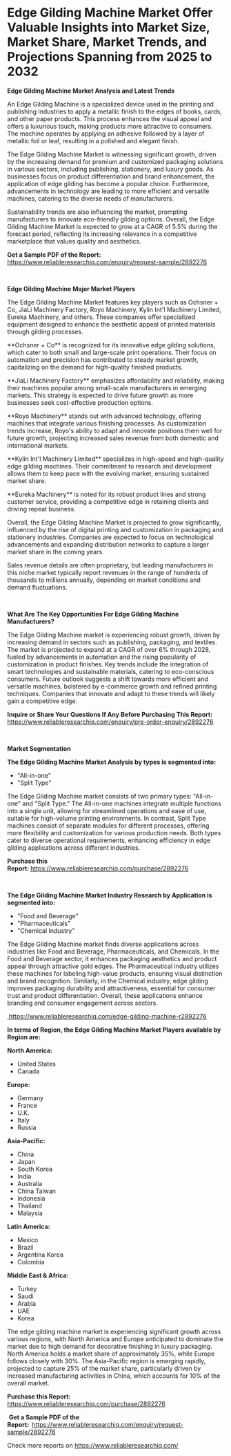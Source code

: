 <p><h1>Edge Gilding Machine Market Offer Valuable Insights into Market Size, Market Share, Market Trends, and Projections Spanning from 2025 to 2032</h1></p><p><strong>Edge Gilding Machine Market Analysis and Latest Trends</strong></p>
<p><p>An Edge Gilding Machine is a specialized device used in the printing and publishing industries to apply a metallic finish to the edges of books, cards, and other paper products. This process enhances the visual appeal and offers a luxurious touch, making products more attractive to consumers. The machine operates by applying an adhesive followed by a layer of metallic foil or leaf, resulting in a polished and elegant finish. </p><p>The Edge Gilding Machine Market is witnessing significant growth, driven by the increasing demand for premium and customized packaging solutions in various sectors, including publishing, stationery, and luxury goods. As businesses focus on product differentiation and brand enhancement, the application of edge gilding has become a popular choice. Furthermore, advancements in technology are leading to more efficient and versatile machines, catering to the diverse needs of manufacturers.</p><p>Sustainability trends are also influencing the market, prompting manufacturers to innovate eco-friendly gilding options. Overall, the Edge Gilding Machine Market is expected to grow at a CAGR of 5.5% during the forecast period, reflecting its increasing relevance in a competitive marketplace that values quality and aesthetics.</p></p>
<p><strong>Get a Sample PDF of the Report:&nbsp;</strong> <a href="https://www.reliableresearchiq.com/enquiry/request-sample/2892276?utm_campaign=3385&utm_medium=2&utm_source=Github&utm_content=ia&utm_term=15032025&utm_id=edge-gilding-machine">https://www.reliableresearchiq.com/enquiry/request-sample/2892276</a></p>
<p>&nbsp;</p>
<p><strong>Edge Gilding Machine Major Market Players</strong></p>
<p><p>The Edge Gilding Machine Market features key players such as Ochsner + Co, JiaLi Machinery Factory, Royo Machinery, Kylin Int'l Machinery Limited, Eureka Machinery, and others. These companies offer specialized equipment designed to enhance the aesthetic appeal of printed materials through gilding processes.</p><p>**Ochsner + Co** is recognized for its innovative edge gilding solutions, which cater to both small and large-scale print operations. Their focus on automation and precision has contributed to steady market growth, capitalizing on the demand for high-quality finished products.</p><p>**JiaLi Machinery Factory** emphasizes affordability and reliability, making their machines popular among small-scale manufacturers in emerging markets. This strategy is expected to drive future growth as more businesses seek cost-effective production options.</p><p>**Royo Machinery** stands out with advanced technology, offering machines that integrate various finishing processes. As customization trends increase, Royo's ability to adapt and innovate positions them well for future growth, projecting increased sales revenue from both domestic and international markets.</p><p>**Kylin Int'l Machinery Limited** specializes in high-speed and high-quality edge gilding machines. Their commitment to research and development allows them to keep pace with the evolving market, ensuring sustained market share.</p><p>**Eureka Machinery** is noted for its robust product lines and strong customer service, providing a competitive edge in retaining clients and driving repeat business. </p><p>Overall, the Edge Gilding Machine Market is projected to grow significantly, influenced by the rise of digital printing and customization in packaging and stationery industries. Companies are expected to focus on technological advancements and expanding distribution networks to capture a larger market share in the coming years. </p><p>Sales revenue details are often proprietary, but leading manufacturers in this niche market typically report revenues in the range of hundreds of thousands to millions annually, depending on market conditions and demand fluctuations.</p></p>
<p>&nbsp;</p>
<p><strong>What Are The Key Opportunities For Edge Gilding Machine Manufacturers?</strong></p>
<p><p>The Edge Gilding Machine market is experiencing robust growth, driven by increasing demand in sectors such as publishing, packaging, and textiles. The market is projected to expand at a CAGR of over 6% through 2028, fueled by advancements in automation and the rising popularity of customization in product finishes. Key trends include the integration of smart technologies and sustainable materials, catering to eco-conscious consumers. Future outlook suggests a shift towards more efficient and versatile machines, bolstered by e-commerce growth and refined printing techniques. Companies that innovate and adapt to these trends will likely gain a competitive edge.</p></p>
<p><strong>Inquire or Share Your Questions If Any Before Purchasing This Report:</strong> <a href="https://www.reliableresearchiq.com/enquiry/pre-order-enquiry/2892276?utm_campaign=3385&utm_medium=2&utm_source=Github&utm_content=ia&utm_term=15032025&utm_id=edge-gilding-machine">https://www.reliableresearchiq.com/enquiry/pre-order-enquiry/2892276</a></p>
<p>&nbsp;</p>
<p><strong>Market Segmentation</strong></p>
<p><strong>The Edge Gilding Machine Market Analysis by types is segmented into:</strong></p>
<p><ul><li>"All-in-one"</li><li>"Split Type"</li></ul></p>
<p><p>The Edge Gilding Machine market consists of two primary types: "All-in-one" and "Split Type." The All-in-one machines integrate multiple functions into a single unit, allowing for streamlined operations and ease of use, suitable for high-volume printing environments. In contrast, Split Type machines consist of separate modules for different processes, offering more flexibility and customization for various production needs. Both types cater to diverse operational requirements, enhancing efficiency in edge gilding applications across different industries.</p></p>
<p><strong>Purchase this Report:&nbsp;</strong><a href="https://www.reliableresearchiq.com/purchase/2892276?utm_campaign=3385&utm_medium=2&utm_source=Github&utm_content=ia&utm_term=15032025&utm_id=edge-gilding-machine">https://www.reliableresearchiq.com/purchase/2892276</a></p>
<p>&nbsp;</p>
<p><strong>The Edge Gilding Machine Market Industry Research by Application is segmented into:</strong></p>
<p><ul><li>"Food and Beverage"</li><li>"Pharmaceuticals"</li><li>"Chemical Industry"</li></ul></p>
<p><p>The Edge Gilding Machine market finds diverse applications across industries like Food and Beverage, Pharmaceuticals, and Chemicals. In the Food and Beverage sector, it enhances packaging aesthetics and product appeal through attractive gold edges. The Pharmaceutical industry utilizes these machines for labeling high-value products, ensuring visual distinction and brand recognition. Similarly, in the Chemical industry, edge gilding improves packaging durability and attractiveness, essential for consumer trust and product differentiation. Overall, these applications enhance branding and consumer engagement across sectors.</p></p>
<p><a href="https://www.reliableresearchiq.com/edge-gilding-machine-r2892276?utm_campaign=3385&utm_medium=2&utm_source=Github&utm_content=ia&utm_term=15032025&utm_id=edge-gilding-machine">&nbsp;https://www.reliableresearchiq.com/edge-gilding-machine-r2892276</a></p>
<p><strong>In terms of Region, the Edge Gilding Machine Market Players available by Region are:</strong></p>
<p>
    <p> <strong> North America: </strong>
        <ul>
            <li>United States</li>
            <li>Canada</li>
        </ul>
        </p> 
    <p> <strong> Europe: </strong>
        <ul>
            <li>Germany</li>
            <li>France</li>
            <li>U.K.</li>
            <li>Italy</li>
            <li>Russia</li>
        </ul>
        </p> 
    <p> <strong> Asia-Pacific: </strong>
        <ul>
            <li>China</li>
            <li>Japan</li>
            <li>South Korea</li>
            <li>India</li>
            <li>Australia</li>
            <li>China Taiwan</li>
            <li>Indonesia</li>
            <li>Thailand</li>
            <li>Malaysia</li>
        </ul>
        </p> 
    <p> <strong> Latin America: </strong>
        <ul>
            <li>Mexico</li>
            <li>Brazil</li>
            <li>Argentina Korea</li>
            <li>Colombia</li>
        </ul>
        </p> 
    <p> <strong> Middle East & Africa: </strong>
        <ul>
            <li>Turkey</li>
            <li>Saudi</li>
            <li>Arabia</li>
            <li>UAE</li>
            <li>Korea</li>
        </ul>
    </p>
    </p>
<p><p>The edge gilding machine market is experiencing significant growth across various regions, with North America and Europe anticipated to dominate the market due to high demand for decorative finishing in luxury packaging. North America holds a market share of approximately 35%, while Europe follows closely with 30%. The Asia-Pacific region is emerging rapidly, projected to capture 25% of the market share, particularly driven by increased manufacturing activities in China, which accounts for 10% of the overall market.</p></p>
<p><strong>Purchase this Report: </strong><a href="https://www.reliableresearchiq.com/purchase/2892276?utm_campaign=3385&utm_medium=2&utm_source=Github&utm_content=ia&utm_term=15032025&utm_id=edge-gilding-machine">https://www.reliableresearchiq.com/purchase/2892276</a></p>
<p>&nbsp;<strong>Get a Sample PDF of the Report:&nbsp;&nbsp;</strong><a href="https://www.reliableresearchiq.com/enquiry/request-sample/2892276?utm_campaign=3385&utm_medium=2&utm_source=Github&utm_content=ia&utm_term=15032025&utm_id=edge-gilding-machine">https://www.reliableresearchiq.com/enquiry/request-sample/2892276</a></p>
<p><strong></strong></p>
<p>Check more reports on <a href="https://www.reliableresearchiq.com/?utm_campaign=3385&utm_medium=2&utm_source=Github&utm_content=ia&utm_term=15032025&utm_id=edge-gilding-machine">https://www.reliableresearchiq.com/</a></p>